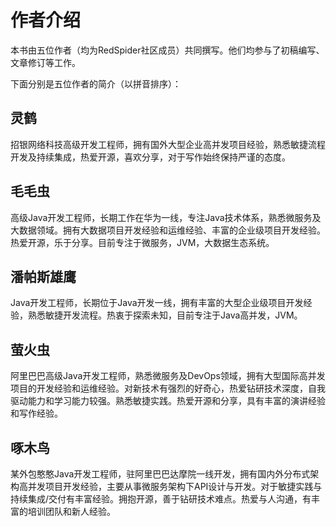 # 作者介绍

本书由五位作者（均为RedSpider社区成员）共同撰写。他们均参与了初稿编写、文章修订等工作。

下面分别是五位作者的简介（以拼音排序）：


## 灵鹤
招银网络科技高级开发工程师，拥有国外大型企业高并发项目经验，熟悉敏捷流程开发及持续集成，热爱开源，喜欢分享，对于写作始终保持严谨的态度。

## 毛毛虫
高级Java开发工程师，长期工作在华为一线，专注Java技术体系，熟悉微服务及大数据领域。拥有大数据项目开发经验和运维经验、丰富的企业级项目开发经验。热爱开源，乐于分享。目前专注于微服务，JVM，大数据生态系统。

## 潘帕斯雄鹰
Java开发工程师，长期位于Java开发一线，拥有丰富的大型企业级项目开发经验，熟悉敏捷开发流程。热衷于探索未知，目前专注于Java高并发，JVM。

## 萤火虫
阿里巴巴高级Java开发工程师，熟悉微服务及DevOps领域，拥有大型国际高并发项目的开发经验和运维经验。对新技术有强烈的好奇心，热爱钻研技术深度，自我驱动能力和学习能力较强。熟悉敏捷实践。热爱开源和分享，具有丰富的演讲经验和写作经验。

## 啄木鸟
某外包憨憨Java开发工程师，驻阿里巴巴达摩院一线开发，拥有国内外分布式架构高并发项目开发经验，主要从事微服务架构下API设计与开发。对于敏捷实践与持续集成/交付有丰富经验。拥抱开源，善于钻研技术难点。热爱与人沟通，有丰富的培训团队和新人经验。 
